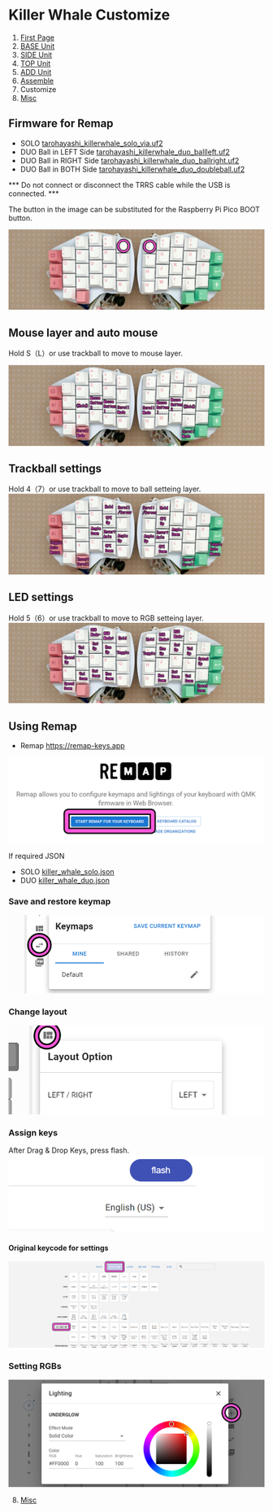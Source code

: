 # Killer Whale Customize
1. [First Page](../README_EN.md)
2. [BASE Unit](../leftside/2_BASE.md)
3. [SIDE Unit](../leftside/3_SIDE_TRACKBALL.md)
4. [TOP Unit](../leftside/4_TOP.md)
5. [ADD Unit](../leftside/5_ADD.md)
6. [Assemble](../leftside/6_ASSEMBLE.md)
7. Customize
8. [Misc](../leftside/8_MISC.md)

## Firmware for Remap

- SOLO  [tarohayashi_killerwhale_solo_via.uf2
](https://github.com/Taro-Hayashi/KillerWhale/releases/latest/download/tarohayashi_killerwhale_solo_via.uf2)
- DUO Ball in LEFT Side [tarohayashi_killerwhale_duo_ballleft.uf2
](https://github.com/Taro-Hayashi/KillerWhale/releases/latest/download/tarohayashi_killerwhale_duo_ballleft.uf2)
- DUO Ball in RIGHT Side [tarohayashi_killerwhale_duo_ballright.uf2
](https://github.com/Taro-Hayashi/KillerWhale/releases/latest/download/tarohayashi_killerwhale_duo_ballright.uf2)
- DUO Ball in BOTH Side [tarohayashi_killerwhale_duo_doubleball.uf2
](https://github.com/Taro-Hayashi/KillerWhale/releases/latest/download/tarohayashi_killerwhale_duo_doubleball.uf2)

*** Do not connect or disconnect the TRRS cable while the USB is connected. ***

The button in the image can be substituted for the Raspberry Pi Pico BOOT button.

![](../img/custom/boot.png) 

## Mouse layer and auto mouse
Hold S（L）or use trackball to move to mouse layer.

![](../img/custom/auto_e.png)  

## Trackball settings
Hold 4（7）or use trackball to move to ball setteing layer.
![](../img/custom/mouse_e.png)  


## LED settings
Hold 5（6）or use trackball to move to RGB setteing layer.
![](../img/custom/led_e.png)  

## Using Remap
- Remap https://remap-keys.app

![](../img/custom/remap.png)  

If required JSON
- SOLO [killer_whale_solo.json
](https://github.com/Taro-Hayashi/KillerWhale/releases/download/0.22.2/killer_whale_solo.json)
- DUO [killer_whale_duo.json
](https://github.com/Taro-Hayashi/KillerWhale/releases/download/0.22.2/killer_whale_duo.json)

### Save and restore keymap
![](../img/custom/restore.png)  


### Change layout
![](../img/custom/layout.png)  


### Assign keys
After Drag & Drop Keys, press flash.
![](../img/custom/flash.png)  


#### Original keycode for settings
![](../img/custom/userkey.png)  

### Setting RGBs
![](../img/custom/ledset.png)  
  
  
8. [Misc](../leftside/8_MISC.md)
